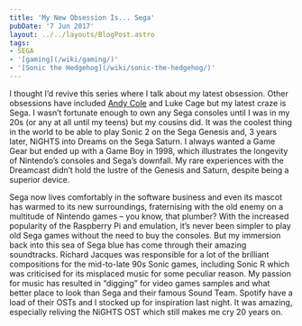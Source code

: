 ```yaml
---
title: 'My New Obsession Is... Sega'
pubDate: '7 Jun 2017'
layout: ../../layouts/BlogPost.astro
tags:
- SEGA
- '[gaming](/wiki/gaming/)'
- '[Sonic the Hedgehog](/wiki/sonic-the-hedgehog/)'
---
```


I thought I’d revive this series where I talk about my latest obsession. Other obsessions have included [Andy Cole](https://themovehubdotcom.wordpress.com/2018/11/21/my-footballing-magi/) and Luke Cage but my latest craze is Sega. I wasn’t fortunate enough to own any Sega consoles until I was in my 20s (or any at all until my teens) but my cousins did. It was the coolest thing in the world to be able to play Sonic 2 on the Sega Genesis and, 3 years later, NiGHTS into Dreams on the Sega Saturn. I always wanted a Game Gear but ended up with a Game Boy in 1998, which illustrates the longevity of Nintendo’s consoles and Sega’s downfall. My rare experiences with the Dreamcast didn’t hold the lustre of the Genesis and Saturn, despite being a superior device.             

Sega now lives comfortably in the software business and even its mascot has warmed to its new surroundings, fraternising with the old enemy on a multitude of Nintendo games – you know, that plumber? With the increased popularity of the Raspberry Pi and emulation, it’s never been simpler to play old Sega games without the need to buy the consoles. But my immersion back into this sea of Sega blue has come through their amazing soundtracks. Richard Jacques was responsible for a lot of the brilliant compositions for the mid-to-late 90s Sonic games, including Sonic R which was criticised for its misplaced music for some peculiar reason. My passion for music has resulted in “digging” for video games samples and what better place to look than Sega and their famous Sound Team. Spotify have a load of their OSTs and I stocked up for inspiration last night. It was amazing, especially reliving the NiGHTS OST which still makes me cry 20 years on.